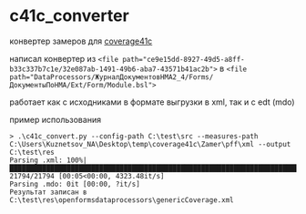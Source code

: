 # c41c_converter
конвертер замеров для [coverage41c](https://github.com/1c-syntax/Coverage41C)

написал конвертер из `<file path="ce9e15dd-8927-49d5-a8ff-b33c337b7c1e/32e087ab-1491-49b6-aba7-43571b41ac2b">` в `<file path="DataProcessors/ЖурналДокументовНМА2_4/Forms/ДокументыПоНМА/Ext/Form/Module.bsl">`

работает как с исходниками в формате выгрузки в xml, так и с edt (mdo)

пример использования
```console
> .\c41c_convert.py --config-path C:\test\src --measures-path C:\Users\Kuznetsov_NA\Desktop\temp\coverage41c\Zamer\pff\xml --output C:\test\res
Parsing .xml: 100%|████████████████████████████████████████████████████████████████████████████████████████████████████████████████████████████████| 21794/21794 [00:05<00:00, 4323.48it/s]
Parsing .mdo: 0it [00:00, ?it/s]
Результат записан в C:\test\res\openformsdataprocessors\genericCoverage.xml
```
